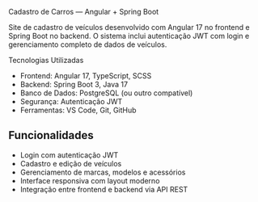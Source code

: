  Cadastro de Carros — Angular + Spring Boot

Site de cadastro de veículos desenvolvido com Angular 17 no frontend e Spring Boot no backend. O sistema inclui autenticação JWT com login e gerenciamento completo de dados de veículos.

 Tecnologias Utilizadas

- Frontend: Angular 17, TypeScript, SCSS
- Backend: Spring Boot 3, Java 17
- Banco de Dados: PostgreSQL (ou outro compatível)
- Segurança: Autenticação JWT
- Ferramentas: VS Code, Git, GitHub

##  Funcionalidades

- Login com autenticação JWT
- Cadastro e edição de veículos
- Gerenciamento de marcas, modelos e acessórios
- Interface responsiva com layout moderno
- Integração entre frontend e backend via API REST






